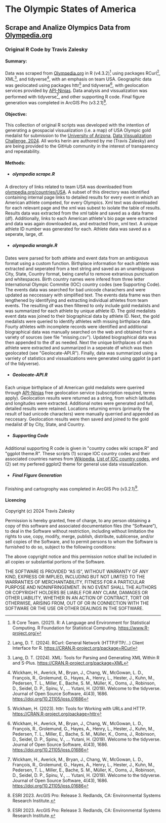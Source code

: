 # The Olympic States of America
## Scrape and Analize Olympics Data from [Olympedia.org](https://www.olympedia.org/)
### Original R Code by Travis Zalesky

#### Summary: 
Data was scraped from [Olympedia.org](https://www.olympedia.org/) in R (v4.3.2)[^1] using packages RCurl[^2], XML[^3], and tidyverse[^4], with an emphasis on team USA. Geographic data was geolocated using packages httr[^5] and tidyverse[^4], with geolocation services provided by [API-Ninjas](https://rapidapi.com/apininjas/api/geocoding-by-api-ninjas). Data analysis and vissualization was performed with tidyverse[^4], and other supporting R code. Final figure generation was completed in ArcGIS Pro (v3.2.1)[^6].

#### Objective:
This collection of original R scripts was developed with the intention of generating a geospacial vissualization (i.e. a map) of USA Olympic gold medalist for submission to the [University of Arizona](https://www.arizona.edu/), [Data Vissualization Challenge, 2024](https://data.library.arizona.edu/data-science/data-viz-challenge). All works herin are authored by me (Travis Zalesky) and are being provided to the GitHub community in the interest of transparency and repeatability.

#### Methods:
- ##### olympedia scrape.R
A directory of links related to team USA was downloaded from [olympedia.org/countries/USA](http://www.olympedia.org/countries/USA). A subset of this directory was identified containing internal page links to detailed results for every event in which an American athlete competed, for every Olympics. Xml text was downloaded for each relevant page and the xml was subest to isolate the table of results. Results data was extracted from the xml table and saved as a data frame (df). Additionally, links to each American athlete's bio page were extracted and data was again downloaded as, and extracted from, xml text. A unique athlete ID number was generated for each. Athlete data was saved as a seperate, large, df.

- ##### olympedia wrangle.R
Dates were parsed for both athlete and event data from an ambiguous format using a custom function. Birthplace information for each athlete was extracted and seperated from a text string and saved as an unambiguous City, State, Country format, being careful to remove extranious punctuation and whitespaces. Birth country names were infered from three letter International Olympic Commitie (IOC) country codes (see Supporting Code). 
The events data was searched for bad unicode charachers and were updated as neccessary with simplified text. The events data frame was then lengthened by identifying and extracting individual athletes from team events. The resulting df was then filtered to only include gold medalists and was summarized for each athlete by unique athlete ID. The gold medalists event data was joined to their biographical data by athlete ID. Next, the gold medalists were queried to identify athletes with missing birthplace data. Fourty athletes with incomplete records were identified and additional biographical data was manually searched on the web and obtained from a variety of sources (see file "missing.csv"). Updated biographical data was then appended to the df as needed. Next the unique birthplaces of each athlete were extracted and summarized in a seperate df which was then geolocated (see "Geolocate-API.R"). Finally, data was summarized using a varriety of statistics and vissualizations were generated using ggplot (a part of the tidyverse).

- ##### Geolocate-API.R
Each unique birthplace of all American gold medalists were querired through [API-Ninjas](https://rapidapi.com/apininjas/api/geocoding-by-api-ninjas) free geolocation service (subscription required, terms apply). Geolocation results were returned as a string, from which latitudes and longitudes were extracted. Additional notes were generated and full, detailed results were retained. Locations returning errors (primarily the result of bad unicode characters) were manually querried and appended as neccesary. Geolocation results were then saved and joined to the gold medalist df by City, State, and Country.

- ##### Supporting Code
Additional supporting R code is given in "country codes wiki scrape.R" and "ggplot theme.R". These scripts (1) scrape IOC country codes and their associated countries names from [Wikipedia](https://en.wikipedia.org/wiki/Main_Page), [List of IOC country codes](https://en.wikipedia.org/wiki/List_of_IOC_country_codes), and (2) set my perfered ggplot2 theme for general use data vissualization.

- ##### Final Figure Generation
Finishing and cartogrophy was completed in ArcGIS Pro (v3.2.1)[^6]. 

#### Licencing
Copyright (c) 2024 Travis Zalesky

Permission is hereby granted, free of charge, to any person obtaining a copy of this software and associated documentation files (the “Software”), to deal in the Software without restriction, including without limitation the rights to use, copy, modify, merge, publish, distribute, sublicense, and/or sell copies of the Software, and to permit persons to whom the Software is furnished to do so, subject to the following conditions:

The above copyright notice and this permission notice shall be included in all copies or substantial portions of the Software.

THE SOFTWARE IS PROVIDED “AS IS”, WITHOUT WARRANTY OF ANY KIND, EXPRESS OR IMPLIED, INCLUDING BUT NOT LIMITED TO THE WARRANTIES OF MERCHANTABILITY, FITNESS FOR A PARTICULAR PURPOSE AND NONINFRINGEMENT. IN NO EVENT SHALL THE AUTHORS OR COPYRIGHT HOLDERS BE LIABLE FOR ANY CLAIM, DAMAGES OR OTHER LIABILITY, WHETHER IN AN ACTION OF CONTRACT, TORT OR OTHERWISE, ARISING FROM, OUT OF OR IN CONNECTION WITH THE SOFTWARE OR THE USE OR OTHER DEALINGS IN THE SOFTWARE.




[^1]: R Core Team. (2021). R: A Language and Environment for Statistical Computing. R Foundation for Statistical Computing. https://www.R-project.org/
[^2]: Lang, D. T. (2024). RCurl: General Network (HTTP/FTP/...) Client Interface for R. https://CRAN.R-project.org/package=RCurl
[^3]: Lang, D. T. (2024). XML: Tools for Parsing and Generating XML Within R and S-Plus. https://CRAN.R-project.org/package=XML
[^4]: Wickham, H., Averick, M., Bryan, J., Chang, W., McGowan, L. D., François, R., Grolemund, G., Hayes, A., Henry, L., Hester, J., Kuhn, M., Pedersen, T. L., Miller, E., Bache, S. M., Müller, K., Ooms, J., Robinson, D., Seidel, D. P., Spinu, V., … Yutani, H. (2019). Welcome to the tidyverse. Journal of Open Source Software, 4(43), 1686. https://doi.org/10.21105/joss.01686
[^5]: Wickham, H. (2023). httr: Tools for Working with URLs and HTTP. https://CRAN.R-project.org/package=httr
[^6]: ESRI 2023. ArcGIS Pro: Release 3. Redlands, CA: Environmental Systems Research Institute.
